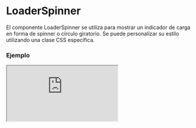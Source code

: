 # LoaderSpinner

El componente LoaderSpinner se utiliza para mostrar un indicador de carga en forma de spinner o círculo giratorio. Se puede personalizar su estilo utilizando una clase CSS específica.

 

### Ejemplo

<iframe minHeightIframe="30dvh" src="https://fenextjs-component-storybook.vercel.app/iframe.html?args=&id=loader-spinner--index&viewMode=story" />

### Importación

Para importar el componente LoaderSpinner, se puede hacer desde fenextjs

```tsx copy
import { LoaderSpinner } from "fenextjs";
```

### Parámetros

| Parámetro | Tipo | Requerido | Default | Descripcion |
| --------- | ---- | --------- | ------- | ----------- |
| classNameLoaderSpinner | string | no | '' | Clase CSS para personalizar el estilo del spinner. |

### Storybook

Para ver el storybook del componente lo puede hacer con este [link](https://fenextjs-component-storybook.vercel.app/?path=/story/loader-spinner--index)

### Usos

- LoaderSpinner básico

```tsx copy
<LoaderSpinner />
```

- LoaderSpinner con clase personalizada

```tsx copy
<LoaderSpinner classNameLoaderSpinner="custom-loader-spinner" />
```

